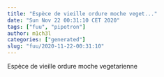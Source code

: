 ```yaml
---
title: "Espèce de vieille ordure moche veget..."
date: "Sun Nov 22 00:31:10 CET 2020"
tags: ["fuu", "pipotron"]
author: m1ch3l
categories: ["generated"]
slug: "fuu/2020-11-22-00:31:10"
---
```


Espèce de vieille ordure moche vegetarienne
